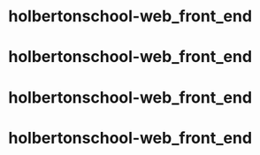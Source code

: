 # holbertonschool-web_front_end
# holbertonschool-web_front_end
# holbertonschool-web_front_end
# holbertonschool-web_front_end
